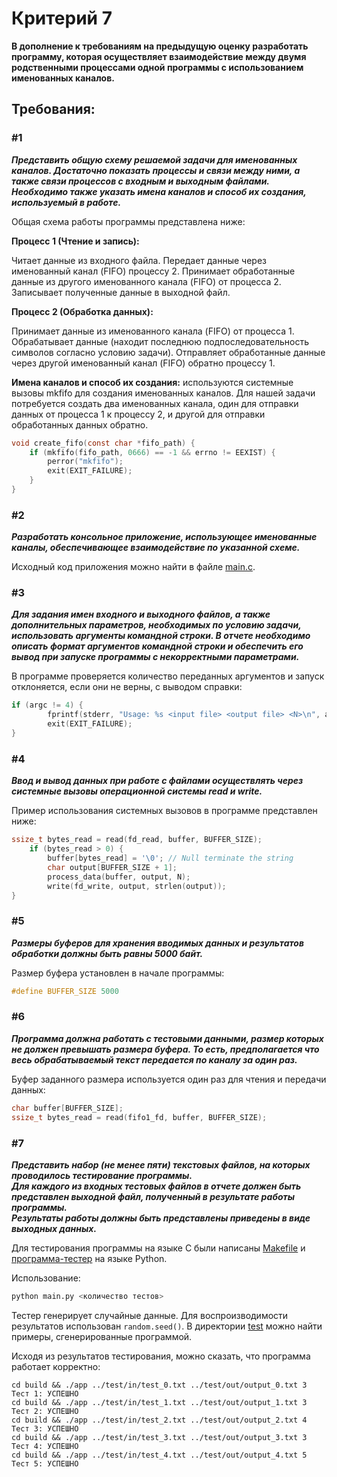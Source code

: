 # Критерий 7
**В дополнение к требованиям на предыдущую оценку разработать программу, которая осуществляет взаимодействие между двумя родственными процессами одной программы с использованием именованных каналов.**

## Требования:

### #1
***Представить общую схему решаемой задачи для именованных каналов. Достаточно показать процессы и связи между ними, а также связи процессов с входным и выходным файлами. Необходимо также указать имена каналов и способ их создания, используемый в работе.***

Общая схема работы программы представлена ниже:

**Процесс 1 (Чтение и запись):**

Читает данные из входного файла.
Передает данные через именованный канал (FIFO) процессу 2.
Принимает обработанные данные из другого именованного канала (FIFO) от процесса 2.
Записывает полученные данные в выходной файл.

**Процесс 2 (Обработка данных):**

Принимает данные из именованного канала (FIFO) от процесса 1.
Обрабатывает данные (находит последнюю подпоследовательность символов согласно условию задачи).
Отправляет обработанные данные через другой именованный канал (FIFO) обратно процессу 1.

**Имена каналов и способ их создания:** используются системные вызовы mkfifo для создания именованных каналов. Для нашей задачи потребуется создать два именованных канала, один для отправки данных от процесса 1 к процессу 2, и другой для отправки обработанных данных обратно.

```c
void create_fifo(const char *fifo_path) {
    if (mkfifo(fifo_path, 0666) == -1 && errno != EEXIST) {
        perror("mkfifo");
        exit(EXIT_FAILURE);
    }
}
```

### #2
***Разработать консольное приложение, использующее именованные каналы, обеспечивающее взаимодействие по указанной схеме.***

Исходный код приложения можно найти в файле [main.c](main.c).

### #3
***Для задания имен входного и выходного файлов, а также дополнительных параметров, необходимых по условию задачи, использовать аргументы командной строки. В отчете необходимо описать формат аргументов командной строки и обеспечить его вывод при запуске программы с некорректными параметрами.***

В программе проверяется количество переданных аргументов и запуск отклоняется, если они не верны, с выводом справки:
```c
if (argc != 4) {
        fprintf(stderr, "Usage: %s <input file> <output file> <N>\n", argv[0]);
        exit(EXIT_FAILURE);
}
```

### #4
***Ввод и вывод данных при работе с файлами осуществлять через
системные вызовы операционной системы read и write.***

Пример использования системных вызовов в программе представлен ниже:
```c
ssize_t bytes_read = read(fd_read, buffer, BUFFER_SIZE);
    if (bytes_read > 0) {
        buffer[bytes_read] = '\0'; // Null terminate the string
        char output[BUFFER_SIZE + 1];
        process_data(buffer, output, N);
        write(fd_write, output, strlen(output));
}
```

### #5
***Размеры буферов для хранения вводимых данных и результатов
обработки должны быть равны 5000 байт.***

Размер буфера установлен в начале программы:
```c
#define BUFFER_SIZE 5000
```

### #6
***Программа должна работать с тестовыми данными, размер которых не должен превышать размера буфера. То есть, предполагается что весь обрабатываемый текст передается по каналу за один раз.***

Буфер заданного размера используется один раз для чтения и передачи данных:
```c
char buffer[BUFFER_SIZE];
ssize_t bytes_read = read(fifo1_fd, buffer, BUFFER_SIZE);
```

### #7
***Представить набор (не менее пяти) текстовых файлов, на которых проводилось тестирование программы.\
Для каждого из входных тестовых файлов в отчете должен быть представлен выходной файл, полученный в результате работы программы.\
Результаты работы должны быть представлены приведены в виде выходных данных.***

Для тестирования программы на языке C были написаны [Makefile](Makefile) и [программа-тестер](main.py) на языке Python.

Использование:
```bash
python main.py <количество тестов>
```

Тестер генерирует случайные данные. Для воспроизводимости результатов использован `random.seed()`. В директории [test](./test/) можно найти примеры, сгенерированные программой.

Исходя из результатов тестирования, можно сказать, что программа работает корректно:
```
cd build && ./app ../test/in/test_0.txt ../test/out/output_0.txt 3
Тест 1: УСПЕШНО
cd build && ./app ../test/in/test_1.txt ../test/out/output_1.txt 3
Тест 2: УСПЕШНО
cd build && ./app ../test/in/test_2.txt ../test/out/output_2.txt 4
Тест 3: УСПЕШНО
cd build && ./app ../test/in/test_3.txt ../test/out/output_3.txt 3
Тест 4: УСПЕШНО
cd build && ./app ../test/in/test_4.txt ../test/out/output_4.txt 5
Тест 5: УСПЕШНО
```